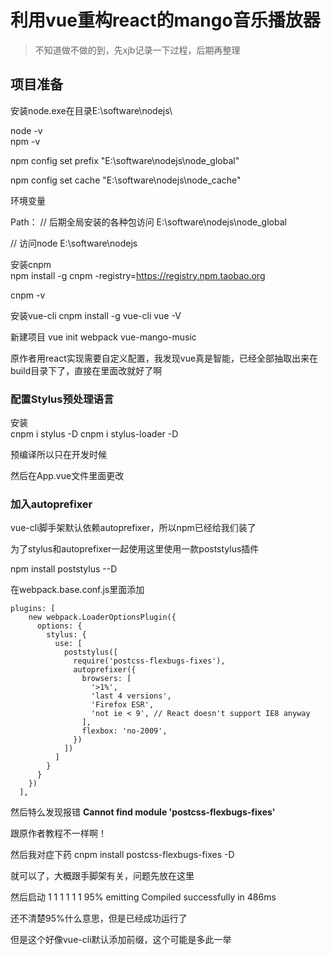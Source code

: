 # 利用vue重构react的mango音乐播放器
> 不知道做不做的到，先xjb记录一下过程，后期再整理

## 项目准备
安装node.exe在目录E:\software\nodejs\

node -v  
npm -v  

npm config set prefix "E:\software\nodejs\node_global"

npm config set cache "E:\software\nodejs\node_cache"

环境变量

Path：
// 后期全局安装的各种包访问
E:\software\nodejs\node_global

// 访问node
E:\software\nodejs

安装cnpm  
npm install -g cnpm -registry=https://registry.npm.taobao.org

cnpm -v

安装vue-cli
cnpm install -g vue-cli
vue -V

新建项目
vue init webpack vue-mango-music

原作者用react实现需要自定义配置，我发现vue真是智能，已经全部抽取出来在build目录下了，直接在里面改就好了啊

### 配置Stylus预处理语言
安装  
cnpm i stylus -D
cnpm i stylus-loader -D

预编译所以只在开发时候

然后在App.vue文件里面更改

<style lang="stylus" rel="stylesheet/stylus">
 // 更改成stylus代码
</style>

### 加入autoprefixer
vue-cli脚手架默认依赖autoprefixer，所以npm已经给我们装了

为了stylus和autoprefixer一起使用这里使用一款poststylus插件

npm install poststylus --D

在webpack.base.conf.js里面添加
```
plugins: [
    new webpack.LoaderOptionsPlugin({
      options: {
        stylus: {
          use: [
            poststylus([ 
              require('postcss-flexbugs-fixes'),
              autoprefixer({
                browsers: [
                  '>1%',
                  'last 4 versions',
                  'Firefox ESR',
                  'not ie < 9', // React doesn't support IE8 anyway
                ],
                flexbox: 'no-2009',
              })
            ])
          ]
        }
      }
    })
  ],
```
然后特么发现报错 **Cannot find module 'postcss-flexbugs-fixes'**

跟原作者教程不一样啊！

然后我对症下药 cnpm install postcss-flexbugs-fixes -D

就可以了，大概跟手脚架有关，问题先放在这里

然后启动   1 1 1 1 1 1 95% emitting  Compiled successfully in 486ms 

还不清楚95%什么意思，但是已经成功运行了

但是这个好像vue-cli默认添加前缀，这个可能是多此一举









